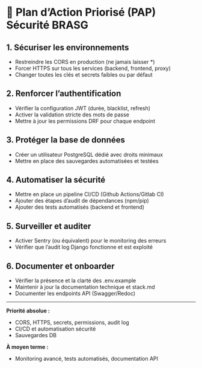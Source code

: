 # 🚦 Plan d’Action Priorisé (PAP) Sécurité BRASG

## 1. Sécuriser les environnements
- Restreindre les CORS en production (ne jamais laisser *)
- Forcer HTTPS sur tous les services (backend, frontend, proxy)
- Changer toutes les clés et secrets faibles ou par défaut

## 2. Renforcer l’authentification
- Vérifier la configuration JWT (durée, blacklist, refresh)
- Activer la validation stricte des mots de passe
- Mettre à jour les permissions DRF pour chaque endpoint

## 3. Protéger la base de données
- Créer un utilisateur PostgreSQL dédié avec droits minimaux
- Mettre en place des sauvegardes automatisées et testées

## 4. Automatiser la sécurité
- Mettre en place un pipeline CI/CD (Github Actions/Gitlab CI)
- Ajouter des étapes d’audit de dépendances (npm/pip)
- Ajouter des tests automatisés (backend et frontend)

## 5. Surveiller et auditer
- Activer Sentry (ou équivalent) pour le monitoring des erreurs
- Vérifier que l’audit log Django fonctionne et est exploité

## 6. Documenter et onboarder
- Vérifier la présence et la clarté des .env.example
- Maintenir à jour la documentation technique et stack.md
- Documenter les endpoints API (Swagger/Redoc)

---

**Priorité absolue :**
- CORS, HTTPS, secrets, permissions, audit log
- CI/CD et automatisation sécurité
- Sauvegardes DB

**À moyen terme :**
- Monitoring avancé, tests automatisés, documentation API
